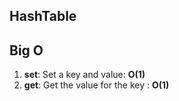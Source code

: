 ## HashTable

## Big O

1. **set**: Set a key and value: **O(1)**
2. **get**: Get the value for the key :  **O(1)**